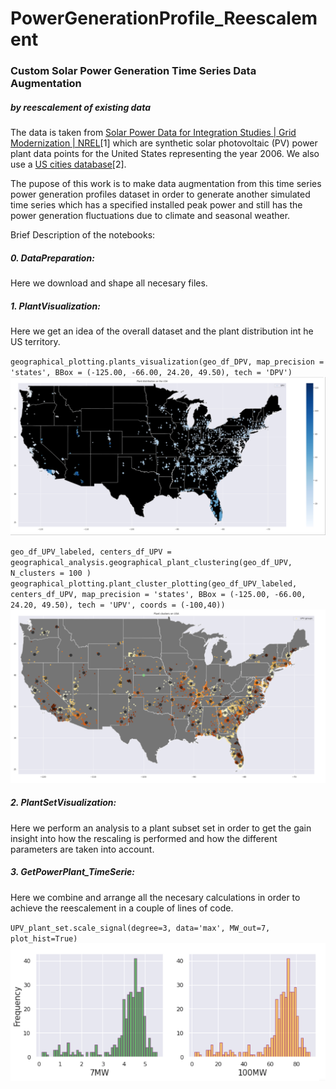 # PowerGenerationProfile_Reescalement
### Custom Solar Power Generation Time Series Data Augmentation 
##### by reescalement of existing data

The data is taken from [Solar Power Data for Integration Studies | Grid Modernization | NREL](https://www.nrel.gov/grid/solar-power-data.html)[1] which are synthetic solar photovoltaic (PV) power plant data points for the United States representing the year 2006. We also use a [US cities database](https://simplemaps.com/data/us-cities)[2].

The pupose of this work is to make data augmentation from this time series power generation profiles dataset in order to generate another simulated time series which has a specified installed peak power  and still has the power generation fluctuations due to climate and seasonal weather.


Brief Description of the notebooks:

##### 0. DataPreparation: 
Here we download and shape all necesary files.

##### 1. PlantVisualization:
Here we get an idea of the overall dataset and the plant distribution int he US territory.

  `geographical_plotting.plants_visualization(geo_df_DPV, map_precision = 'states', BBox = (-125.00, -66.00, 24.20, 49.50), tech = 'DPV')`
  ![Plant_visualization](other/images/plant_visualization.png)

  `geo_df_UPV_labeled, centers_df_UPV = geographical_analysis.geographical_plant_clustering(geo_df_UPV, N_clusters = 100 )
  geographical_plotting.plant_cluster_plotting(geo_df_UPV_labeled, centers_df_UPV, map_precision = 'states', BBox = (-125.00, -66.00, 24.20, 49.50), tech = 'UPV', coords = (-100,40))` 
  ![Clusters_visualization](other/images/clusters.png)


##### 2. PlantSetVisualization: 
Here we perform an analysis to a plant subset set in order to get the gain insight into how the rescaling is performed and how the different parameters are taken into account. 

##### 3. GetPowerPlant_TimeSerie:
Here we combine and arrange all the necesary calculations in order to achieve the reescalement in a couple of lines of code.

  `UPV_plant_set.scale_signal(degree=3, data='max', MW_out=7, plot_hist=True)` 
  ![title](other/images/histogram.png)
